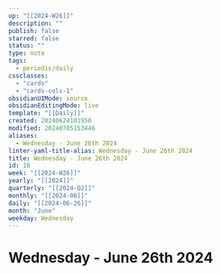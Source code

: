 ```yaml
---
up: "[[2024-W26]]"
description: ""
publish: false
starred: false
status: ""
type: note
tags:
  - periodic/daily
cssclasses:
  - "cards"
  - "cards-cols-1"
obsidianUIMode: source
obsidianEditingMode: live
template: "[[Daily]]"
created: 20240624101950
modified: 20240705153446
aliases:
  - Wednesday - June 26th 2024
linter-yaml-title-alias: Wednesday - June 26th 2024
title: Wednesday - June 26th 2024
id: 10
week: "[[2024-W26]]"
yearly: "[[2024]]"
quarterly: "[[2024-Q2]]"
monthly: "[[2024-06]]"
daily: "[[2024-06-26]]"
month: "June"
weekday: Wednesday
---
```


# Wednesday - June 26th 2024
